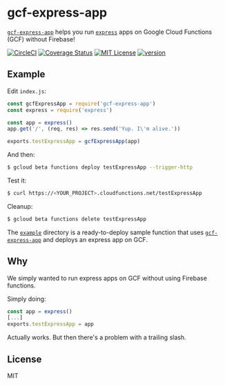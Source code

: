 # gcf-express-app 

[`gcf-express-app`](https://www.npmjs.com/package/gcf-express-app) helps you run [`express`](https://expressjs.com) apps on Google Cloud Functions (GCF) without Firebase!

[![CircleCI](https://circleci.com/gh/Noless/gcf-express-app.svg?style=svg)](https://circleci.com/gh/Noless/gcf-express-app)
[![Coverage Status](https://coveralls.io/repos/github/Noless/gcf-express-app/badge.svg?branch=add_coveralls)](https://coveralls.io/github/Noless/gcf-express-app?branch=add_coveralls)
[![MIT License](https://img.shields.io/npm/l/gcf-express-app.svg?style=flat-square)](http://opensource.org/licenses/MIT)
[![version](https://img.shields.io/npm/v/gcf-express-app.svg?style=flat-square)](http://npm.im/gcf-express-app)

## Example

Edit `index.js`:

~~~js
const gcfExpressApp = require('gcf-express-app')
const express = require('express')

const app = express()
app.get('/', (req, res) => res.send('Yup. I\'m alive.'))

exports.testExpressApp = gcfExpressApp(app)
~~~

And then:

~~~ bash
$ gcloud beta functions deploy testExpressApp --trigger-http
~~~

Test it:
~~~ bash
$ curl https://<YOUR_PROJECT>.cloudfunctions.net/testExpressApp
~~~

Cleanup:
~~~ bash
$ gcloud beta functions delete testExpressApp
~~~

The [`example`](https://github.com/noless/gcf-express-app/tree/master/example)
directory is a ready-to-deploy sample function that uses
[`gcf-express-app`](https://www.npmjs.com/package/gcf-express-app) 
and deploys an express app on GCF.

## Why 

We simply wanted to run express apps on GCF without using Firebase functions.

Simply doing:

~~~js
const app = express()
[...]
exports.testExpressApp = app
~~~

Actually works. But then there's a problem with a trailing slash.

## License

MIT
